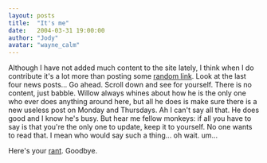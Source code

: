 ```yaml
---
layout: posts
title:  "It's me"
date:   2004-03-31 19:00:00
author: "Jody"
avatar: "wayne_calm"
---
```

Although I have not added much content to the site lately, I think when I do contribute it's a lot more than posting some [random link](http://meph.eu.org/). Look at the last four news posts... Go ahead. Scroll down and see for yourself. There is no content, just babble. Willow always whines about how he is the only one who ever does anything around here, but all he does is make sure there is a new useless post on Monday and Thursdays. Ah I can't say all that. He does good and I know he's busy. But hear me fellow monkeys: if all you have to say is that you're the only one to update, keep it to yourself. No one wants to read that. I mean who would say such a thing... oh wait. um...


 Here's your [rant](http://www.duelingmonkeys.com/otc.html?view=specific&item=47). Goodbye.